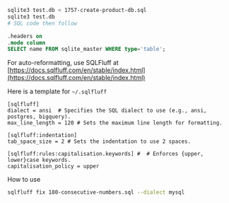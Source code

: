 
```bash
sqlite3 test.db < 1757-create-product-db.sql
sqlite3 test.db
# SQL code then follow
```

```sql
.headers on
.mode column
SELECT name FROM sqlite_master WHERE type='table';
```

For auto-reformatting, use SQLFluff at [https://docs.sqlfluff.com/en/stable/index.html](https://docs.sqlfluff.com/en/stable/index.html)

Here is a template for `~/.sqlfluff`

```
[sqlfluff]
dialect = ansi  # Specifies the SQL dialect to use (e.g., ansi, postgres, bigquery).
max_line_length = 120 # Sets the maximum line length for formatting.

[sqlfluff:indentation]
tab_space_size = 2 # Sets the indentation to use 2 spaces.

[sqlfluff:rules:capitalisation.keywords] #  # Enforces {upper, lower}case keywords.
capitalisation_policy = upper
```

How to use
```bash
sqlfluff fix 180-consecutive-numbers.sql --dialect mysql
```
